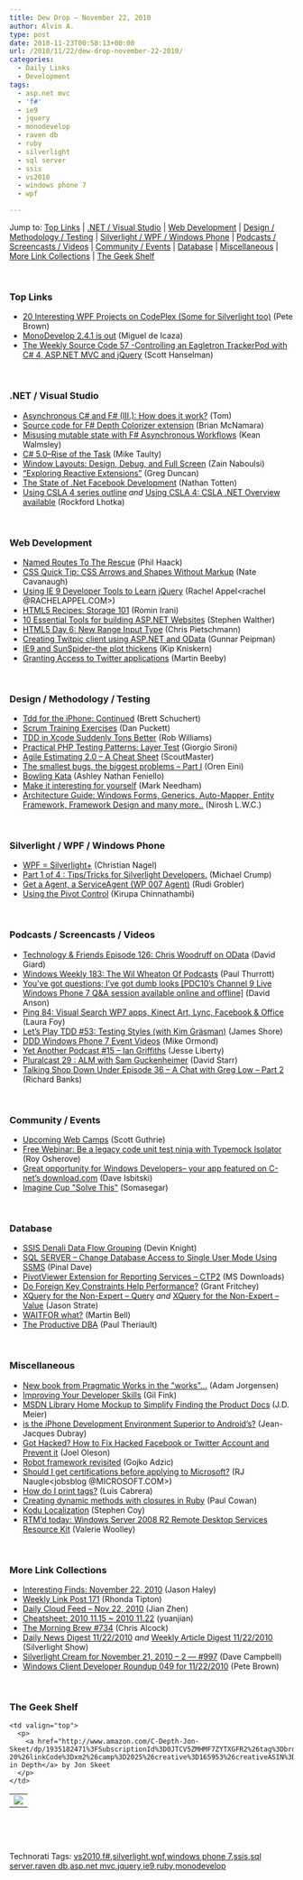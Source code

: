 ```yaml
---
title: Dew Drop – November 22, 2010
author: Alvin A.
type: post
date: 2010-11-23T00:58:13+00:00
url: /2010/11/22/dew-drop-november-22-2010/
categories:
  - Daily Links
  - Development
tags:
  - asp.net mvc
  - 'f#'
  - ie9
  - jquery
  - monodevelop
  - raven db
  - ruby
  - silverlight
  - sql server
  - ssis
  - vs2010
  - windows phone 7
  - wpf

---
```

Jump to: [Top Links][1] | [.NET / Visual Studio][2] | [Web Development][3] | [Design / Methodology / Testing][4] | [Silverlight / WPF / Windows Phone][5] | [Podcasts / Screencasts / Videos][6] | [Community / Events][7] | [Database][8] | [Miscellaneous][9] | [More Link Collections][10] | [The Geek Shelf][11] 

&#160;

### <a name="top"></a>Top Links

  * [20 Interesting WPF Projects on CodePlex (Some for Silverlight too)][12] (Pete Brown)
  * [MonoDevelop 2.4.1 is out][13] (Miguel de Icaza)
  * [The Weekly Source Code 57 -Controlling an Eagletron TrackerPod with C# 4, ASP.NET MVC and jQuery][14] (Scott Hanselman)

&#160;

### <a name="dotnet"></a>.NET / Visual Studio

  * [Asynchronous C# and F# (III.): How does it work?][15] (Tom)
  * [Source code for F# Depth Colorizer extension][16] (Brian McNamara)
  * [Misusing mutable state with F# Asynchronous Workflows][17] (Kean Walmsley)
  * [C# 5.0–Rise of the Task][18] (Mike Taulty)
  * [Window Layouts: Design, Debug, and Full Screen][19] (Zain Naboulsi)
  * [“Exploring Reactive Extensions”][20] (Greg Duncan)
  * [The State of .Net Facebook Development][21] (Nathan Totten)
  * [Using CSLA 4 series outline][22] _and_ [Using CSLA 4: CSLA .NET Overview available][23] (Rockford Lhotka)

&#160;

### <a name="web"></a>Web Development

  * [Named Routes To The Rescue][24] (Phil Haack)
  * [CSS Quick Tip: CSS Arrows and Shapes Without Markup][25] (Nate Cavanaugh)
  * [Using IE 9 Developer Tools to Learn jQuery][26] (Rachel Appel<rachel @RACHELAPPEL.COM>)
  * [HTML5 Recipes: Storage 101][27] (Romin Irani)
  * [10 Essential Tools for building ASP.NET Websites][28] (Stephen Walther)
  * [HTML5 Day 6: New Range Input Type][29] (Chris Pietschmann)
  * [Creating Twitpic client using ASP.NET and OData][30] (Gunnar Peipman)
  * [IE9 and SunSpider–the plot thickens][31] (Kip Kniskern)
  * [Granting Access to Twitter applications][32] (Martin Beeby)

&#160;

### <a name="design"></a>Design / Methodology / Testing

  * [Tdd for the iPhone: Continued][33] (Brett Schuchert)
  * [Scrum Training Exercises][34] (Dan Puckett)
  * [TDD in Xcode Suddenly Tons Better][35] (Rob Williams)
  * [Practical PHP Testing Patterns: Layer Test][36] (Giorgio Sironi)
  * [Agile Estimating 2.0 – A Cheat Sheet][37] (ScoutMaster)
  * [The smallest bugs, the biggest problems – Part I][38] (Oren Eini)
  * [Bowling Kata][39] (Ashley Nathan Feniello)
  * [Make it interesting for yourself][40] (Mark Needham)
  * [Architecture Guide: Windows Forms, Generics, Auto-Mapper, Entity Framework, Framework Design and many more..][41] (Nirosh L.W.C.)

&#160;

### <a name="silverlight"></a>Silverlight / WPF / Windows Phone

  * [WPF = Silverlight+][42] (Christian Nagel)
  * [Part 1 of 4 : Tips/Tricks for Silverlight Developers.][43] (Michael Crump)
  * [Get a Agent, a ServiceAgent (WP 007 Agent)][44] (Rudi Grobler)
  * [Using the Pivot Control][45] (Kirupa Chinnathambi)

&#160;

### <a name="podcasts"></a>Podcasts / Screencasts / Videos

  * <a href="http://feedproxy.google.com/~r/TechnologyAndFriends/~3/gifLNa8lvRw/tf126.aspx" target="_blank">Technology & Friends Episode 126: Chris Woodruff on OData</a> (David Giard)
  * [Windows Weekly 183: The Wil Wheaton Of Podcasts][46] (Paul Thurrott)
  * [You&#8217;ve got questions; I&#8217;ve got dumb looks [PDC10&#8217;s Channel 9 Live Windows Phone 7 Q&A session available online and offline]][47] (David Anson)
  * [Ping 84: Visual Search WP7 apps, Kinect Art, Lync, Facebook & Office][48] (Laura Foy)
  * [Let&#8217;s Play TDD #53: Testing Styles (with Kim Gräsman)][49] (James Shore)
  * [DDD Windows Phone 7 Event Videos][50] (Mike Ormond)
  * [Yet Another Podcast #15 – Ian Griffiths][51] (Jesse Liberty)
  * [Pluralcast 29 : ALM with Sam Guckenheimer][52] (David Starr)
  * [Talking Shop Down Under Episode 36 &#8211; A Chat with Greg Low &#8211; Part 2][53] (Richard Banks)

&#160;

### <a name="events"></a>Community / Events

  * [Upcoming Web Camps][54] (Scott Guthrie)
  * [Free Webinar: Be a legacy code unit test ninja with Typemock Isolator][55] (Roy Osherove)
  * [Great opportunity for Windows Developers– your app featured on C-net’s download.com][56] (Dave Isbitski)
  * [Imagine Cup "Solve This"][57] (Somasegar)

&#160;

### <a name="db"></a>Database

  * [SSIS Denali Data Flow Grouping][58] (Devin Knight)
  * [SQL SERVER – Change Database Access to Single User Mode Using SSMS][59] (Pinal Dave)
  * [PivotViewer Extension for Reporting Services – CTP2][60] (MS Downloads)
  * [Do Foreign Key Constraints Help Performance?][61] (Grant Fritchey)
  * [XQuery for the Non-Expert – Query][62] _and_ [XQuery for the Non-Expert – Value][63] (Jason Strate)
  * [WAITFOR what?][64] (Martin Bell)
  * [The Productive DBA][65] (Paul Theriault)

&#160;

### <a name="misc"></a>Miscellaneous

  * [New book from Pragmatic Works in the "works"&#8230;][66] (Adam Jorgensen)
  * [Improving Your Developer Skills][67] (Gil Fink)
  * [MSDN Library Home Mockup to Simplify Finding the Product Docs][68] (J.D. Meier)
  * [is the iPhone Development Environment Superior to Android&#8217;s?][69] (Jean-Jacques Dubray)
  * [Got Hacked? How to Fix Hacked Facebook or Twitter Account and Prevent it][70] (Joel Oleson)
  * [Robot framework revisited][71] (Gojko Adzic)
  * [Should I get certifications before applying to Microsoft?][72] (RJ Naugle<jobsblog @MICROSOFT.COM>)
  * [How do I print tags?][73] (Luis Cabrera)
  * [Creating dynamic methods with closures in Ruby][74] (Paul Cowan)
  * [Kodu Localization][75] (Stephen Coy)
  * [RTM’d today: Windows Server 2008 R2 Remote Desktop Services Resource Kit][76] (Valerie Woolley)

&#160;

### <a name="links"></a>More Link Collections

  * [Interesting Finds: November 22, 2010][77] (Jason Haley)
  * [Weekly Link Post 171][78] (Rhonda Tipton)
  * [Daily Cloud Feed &#8211; Nov 22, 2010][79] (Jian Zhen)
  * [Cheatsheet: 2010 11.15 ~ 2010 11.22][80] (yuanjian)
  * [The Morning Brew #734][81] (Chris Alcock)
  * [Daily News Digest 11/22/2010][82] _and_ [Weekly Article Digest 11/22/2010][83] (Silverlight Show)
  * [Silverlight Cream for November 21, 2010 &#8211; 2 &#8212; #997][84] (Dave Campbell)
  * [Windows Client Developer Roundup 049 for 11/22/2010][85] (Pete Brown)

&#160;

### <a name="shelf"></a>The Geek Shelf

<table border="0" cellspacing="0" cellpadding="0">
  <tr>
    <td>
      <img data-recalc-dims="1" decoding="async" src="https://i0.wp.com/ecx.images-amazon.com/images/I/41vMVJPzNBL._SL160_.jpg?w=660" />
    </td>
    
    <td valign="top">
      <p>
        <a href="http://www.amazon.com/C-Depth-Jon-Skeet/dp/1935182471%3FSubscriptionId%3D0JTCV5ZMHMF7ZYTXGFR2%26tag%3Dbrdicr-20%26linkCode%3Dxm2%26camp%3D2025%26creative%3D165953%26creativeASIN%3D1935182471">C# in Depth</a> by Jon Skeet
      </p>
    </td>
  </tr>
</table>

&#160;

<div style="padding-bottom: 0px; margin: 0px; padding-left: 0px; padding-right: 0px; display: inline; float: none; padding-top: 0px" id="scid:C16BAC14-9A3D-4c50-9394-FBFEF7A93539:85d3b6ac-3695-4bba-8757-b9a957a9c40d" class="wlWriterEditableSmartContent">
  <!--dotnetkickit-->
</div>

&#160;

<div style="padding-bottom: 0px; margin: 0px; padding-left: 0px; padding-right: 0px; display: inline; float: none; padding-top: 0px" id="scid:0767317B-992E-4b12-91E0-4F059A8CECA8:2a7cf974-bf8f-4b81-8832-03c77d0ae3fd" class="wlWriterEditableSmartContent">
  Technorati Tags: <a href="http://technorati.com/tags/vs2010" rel="tag">vs2010</a>,<a href="http://technorati.com/tags/f%23" rel="tag">f#</a>,<a href="http://technorati.com/tags/silverlight" rel="tag">silverlight</a>,<a href="http://technorati.com/tags/wpf" rel="tag">wpf</a>,<a href="http://technorati.com/tags/windows+phone+7" rel="tag">windows phone 7</a>,<a href="http://technorati.com/tags/ssis" rel="tag">ssis</a>,<a href="http://technorati.com/tags/sql+server" rel="tag">sql server</a>,<a href="http://technorati.com/tags/raven+db" rel="tag">raven db</a>,<a href="http://technorati.com/tags/asp.net+mvc" rel="tag">asp.net mvc</a>,<a href="http://technorati.com/tags/jquery" rel="tag">jquery</a>,<a href="http://technorati.com/tags/ie9" rel="tag">ie9</a>,<a href="http://technorati.com/tags/ruby" rel="tag">ruby</a>,<a href="http://technorati.com/tags/monodevelop" rel="tag">monodevelop</a>
</div>

 [1]: https://morningdew-bpc6g3a0fgaxdxcu.eastus2-01.azurewebsites.net/#top
 [2]: https://morningdew-bpc6g3a0fgaxdxcu.eastus2-01.azurewebsites.net/#dotnet
 [3]: https://morningdew-bpc6g3a0fgaxdxcu.eastus2-01.azurewebsites.net/#web
 [4]: https://morningdew-bpc6g3a0fgaxdxcu.eastus2-01.azurewebsites.net/#design
 [5]: https://morningdew-bpc6g3a0fgaxdxcu.eastus2-01.azurewebsites.net/#silverlight
 [6]: https://morningdew-bpc6g3a0fgaxdxcu.eastus2-01.azurewebsites.net/#podcasts
 [7]: https://morningdew-bpc6g3a0fgaxdxcu.eastus2-01.azurewebsites.net/#events
 [8]: https://morningdew-bpc6g3a0fgaxdxcu.eastus2-01.azurewebsites.net/#db
 [9]: https://morningdew-bpc6g3a0fgaxdxcu.eastus2-01.azurewebsites.net/#misc
 [10]: https://morningdew-bpc6g3a0fgaxdxcu.eastus2-01.azurewebsites.net/#links
 [11]: https://morningdew-bpc6g3a0fgaxdxcu.eastus2-01.azurewebsites.net/#shelf
 [12]: http://feedproxy.google.com/~r/PeteBrown/~3/wQka5O9FCao/20-interesting-wpf-projects-on-codeplex-some-for-silverlight-too
 [13]: http://tirania.org/blog/archive/2010/Nov-22.html
 [14]: http://feedproxy.google.com/~r/ScottHanselman/~3/lQBOjXojr20/TheWeeklySourceCode57ControllingAnEagletronTrackerPodWithC4ASPNETMVCAndJQuery.aspx
 [15]: http://tomasp.net/blog/async-compilation-internals.aspx
 [16]: http://lorgonblog.wordpress.com/2010/11/21/source-code-for-f-depth-colorizer-extension/
 [17]: http://feedproxy.google.com/~r/typepad/walmsleyk/through_the_interface/~3/n3YsggT6taE/misusing-mutable-state-with-f-asynchronous-workflows.html
 [18]: http://feedproxy.google.com/~r/mtaulty/~3/kTqAkUzV09Q/c-5-0-rise-of-the-task.aspx
 [19]: http://feedproxy.google.com/~r/zainnab/~3/MfF7reH9nRY/window-layouts-design-debug-and-full-screen-vstipenv0052.aspx
 [20]: http://coolthingoftheday.blogspot.com/2010/11/exploring-reactive-extensions.html
 [21]: http://feedproxy.google.com/~r/ntotten/~3/ifegoU78kMI/
 [22]: http://www.lhotka.net/weblog/UsingCSLA4SeriesOutline.aspx
 [23]: http://www.lhotka.net/weblog/UsingCSLA4CSLANETOverviewAvailable.aspx
 [24]: http://feeds.haacked.com/~r/haacked/~3/caWmsytcI3Y/named-routes-to-the-rescue.aspx
 [25]: http://feeds.yuiblog.com/~r/YahooUserInterfaceBlog/~3/113HKqZtqjo/
 [26]: http://feedproxy.google.com/~r/RachelAppel/~3/SA0xZD68qdg/
 [27]: http://feeds.oreilly.com/~r/oreilly/news/~3/JVFbFkiw-EQ/html5-recipes-storage-101.html
 [28]: http://feedproxy.google.com/~r/StephenWalther/~3/YjMwW89iFoY/10-essential-tools-for-building-asp-net-websites.aspx
 [29]: http://feedproxy.google.com/~r/crpietschmann/~3/vusSxBIBe5k/post.aspx
 [30]: http://feedproxy.google.com/~r/gunnarpeipman/~3/mzKyHwulFdk/creating-twitpic-client-using-asp-net-and-odata.aspx
 [31]: http://feedproxy.google.com/~r/liveside/~3/7L3J8Olxkb8/
 [32]: http://www.thewayithink.co.uk/post/granting-access-to-twitter-applications.aspx
 [33]: http://blog.objectmentor.com/articles/2010/11/22/tdd-for-the-iphone-continued
 [34]: http://www.infoq.com/news/2010/11/scrum-training-exercises
 [35]: http://feeds.dzone.com/~r/zones/agile/~3/cwg0w2gB5Yw/tdd-xcode-suddenly-tons-better
 [36]: http://feeds.dzone.com/~r/zones/agile/~3/aZDv1G8sXCo/practical-php-testing-patterns-8
 [37]: http://feedproxy.google.com/~r/agilescout/~3/Gq0XAizZLvE/
 [38]: http://feedproxy.google.com/~r/AyendeRahien/~3/ufvFVyUaKS0/the-smallest-bugs-the-biggest-problems-ndash-part-i.aspx
 [39]: http://blogs.msdn.com/b/ashleyf/archive/2010/11/22/bowling-kata.aspx
 [40]: http://feedproxy.google.com/~r/MarkNeedham/~3/SlntppCVEFc/
 [41]: http://www.codeproject.com/KB/miscctrl/windows_form__EF_grid.aspx
 [42]: http://weblogs.thinktecture.com/cnagel/2010/11/wpf-silverlight.html
 [43]: http://michaelcrump.net/archive/2010/11/22/part-1-of-4--tipstricks-for-silverlight-developers.aspx
 [44]: http://feedproxy.google.com/~r/RudiGroblerInTheCloud/~3/exA6vIBurK8/get-a-agent-a-serviceagent-wp-007-agent
 [45]: http://www.kirupa.com/windowsphone/using_pivot_control_pg1.htm
 [46]: http://www.winsupersite.com/podcast#183
 [47]: http://blogs.msdn.com/b/delay/archive/2010/11/22/you-ve-got-questions-i-ve-got-dumb-looks-pdc10-s-channel-9-live-windows-phone-7-q-amp-a-session-available-online-and-offline.aspx
 [48]: http://channel9.msdn.com/Shows/PingShow/Ping-84-Visual-Search-WP7-apps-Kinect-Art-Lync-Facebook--Office
 [49]: http://jamesshore.com/Blog/Lets-Play/Episode-53.html
 [50]: http://feedproxy.google.com/~r/mikeormond/~3/5Nw8WXIKAGY/ddd-windows-phone-7-event-videos.aspx
 [51]: http://feedproxy.google.com/~r/JesseLiberty-SilverlightGeek/~3/PcDEbYLrn4E/
 [52]: http://feedproxy.google.com/~r/pluralcast/~3/ousoLMIm9PM/pluralcast-29-alm-with-sam-guckenheimer.aspx
 [53]: http://feedproxy.google.com/~r/TalkingShopDownUnder/~3/Oeio6u6aSOc/episode-36-chat-with-greg-low-part-2.html
 [54]: http://weblogs.asp.net/scottgu/archive/2010/11/21/upcoming-web-camps.aspx
 [55]: http://feedproxy.google.com/~r/Typemock/~3/sxlir21_70E/free-webinar-be-legacy-code-unit-test.html
 [56]: http://blogs.msdn.com/b/davedev/archive/2010/11/22/great-opportunity-for-windows-developers-your-app-featured-on-c-net-s-download-com.aspx
 [57]: http://blogs.msdn.com/b/somasegar/archive/2010/11/22/imagine-cup-quot-solve-this-quot.aspx
 [58]: http://www.sqlservercentral.com/blogs/dknight/archive/2010/11/22/ssis-denali-data-flow-grouping.aspx
 [59]: http://blog.sqlauthority.com/2010/11/21/sql-server-change-database-access-to-single-user-mode-using-ssms/
 [60]: http://feedproxy.google.com/~r/MicrosoftDownloadCenter/~3/5FteqFKVjT8/details.aspx
 [61]: http://www.sqlservercentral.com/blogs/scarydba/archive/2010/11/22/do-foreign-key-constraints-help-performance_3F00_.aspx
 [62]: http://www.sqlservercentral.com/blogs/stratesql/archive/2010/11/21/xquery-for-the-non_2D00_expert-_1320_-query.aspx
 [63]: http://feedproxy.google.com/~r/sqlserverpedia/~3/i_5RIVmuWCE/
 [64]: http://sqlblogcasts.com/blogs/martinbell/archive/2010/11/22/WAITFOR-what_3F00_.aspx
 [65]: http://blogs.lessthandot.com/index.php/DataMgmt/DataDesign/the-productive-dba
 [66]: http://www.sqlservercentral.com/blogs/adamjorgensen/archive/2010/11/21/new-book-from-pragmatic-works-in-the-_2200_works_22002E002E002E00_.aspx
 [67]: http://feedproxy.google.com/~r/GilFinkBlog/~3/xv5ufZU62Ck/improving-your-developer-skills.aspx
 [68]: http://feedproxy.google.com/~r/jmeier/~3/hpJxN-KuhgE/msdn-library-home-mockup-to-simplify-finding-the-product-docs.aspx
 [69]: http://www.infoq.com/news/2010/11/iphone-android-dev-env
 [70]: http://feedproxy.google.com/~r/JoelsSharepointLand/~3/b7rUPDbsAKE/ViewPost.aspx
 [71]: http://gojko.net/2010/11/22/robot-framework-revisited/
 [72]: http://microsoftjobsblog.com/blog/microsoft-certifications-before-applying/
 [73]: http://blogs.msdn.com/b/surface/archive/2010/11/22/how-do-i-print-tags.aspx
 [74]: http://thesoftwaresimpleton.blogspot.com/2010/11/creating-dynamic-methods-with-closures.html
 [75]: http://community.research.microsoft.com/blogs/kodu/archive/2010/11/22/kodu-localization.aspx
 [76]: http://blogs.msdn.com/b/microsoft_press/archive/2010/11/22/rtm-d-today-windows-server-2008-r2-remote-desktop-services-resource-kit.aspx
 [77]: http://jasonhaley.com/blog/post.aspx?id=15df9616-d7d8-4633-86c2-26ccf839fd29
 [78]: http://rhondatipton.net/2010/11/21/weekly-link-post-171/
 [79]: http://feedproxy.google.com/~r/onsaas/~3/ue5_Nupj60M/
 [80]: http://weblogs.asp.net/yuanjian/archive/2010/11/22/cheatsheet-2010-11-15-2010-11-22.aspx
 [81]: http://feedproxy.google.com/~r/ReflectivePerspective/~3/B_bG1NQXvE0/
 [82]: http://feedproxy.google.com/~r/silverlightshow/~3/h9oL25MhT68/Daily-News-Digest-11-22-2010.aspx
 [83]: http://feedproxy.google.com/~r/silverlightshow/~3/3yUQgCG9wJo/Weekly-Article-Digest-11-22-2010.aspx
 [84]: http://geekswithblogs.net/WynApseTechnicalMusings/archive/2010/11/21/142811.aspx
 [85]: http://feedproxy.google.com/~r/PeteBrown/~3/KjNaGxJn4J8/windows-client-developer-roundup-049-for-11-22-2010